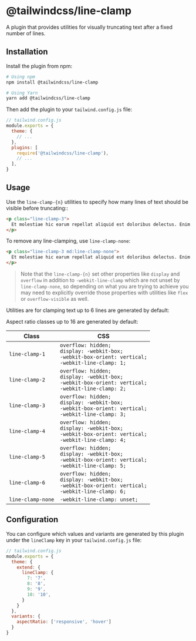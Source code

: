 # @tailwindcss/line-clamp

A plugin that provides utilities for visually truncating text after a fixed number of lines.


## Installation

Install the plugin from npm:

```sh
# Using npm
npm install @tailwindcss/line-clamp

# Using Yarn
yarn add @tailwindcss/line-clamp
```

Then add the plugin to your `tailwind.config.js` file:

```js
// tailwind.config.js
module.exports = {
  theme: {
    // ...
  },
  plugins: [
    require('@tailwindcss/line-clamp'),
    // ...
  ],
}
```

## Usage

Use the `line-clamp-{n}` utilities to specify how many lines of text should be visible before truncating::

```html
<p class="line-clamp-3">
  Et molestiae hic earum repellat aliquid est doloribus delectus. Enim illum odio porro ut omnis dolor debitis natus. Voluptas possimus deserunt sit delectus est saepe nihil. Qui voluptate possimus et quia. Eligendi voluptas voluptas dolor cum. Rerum est quos quos id ut molestiae fugit.
</p>
```

To remove any line-clamping, use `line-clamp-none`:

```html
<p class="line-clamp-3 md:line-clamp-none">
  Et molestiae hic earum repellat aliquid est doloribus delectus. Enim illum odio porro ut omnis dolor debitis natus. Voluptas possimus deserunt sit delectus est saepe nihil. Qui voluptate possimus et quia. Eligendi voluptas voluptas dolor cum. Rerum est quos quos id ut molestiae fugit.
</p>
```

> Note that the `line-clamp-{n}` set other properties like `display` and `overflow` in addition to `-webkit-line-clamp` which are not unset by `line-clamp-none`, so depending on what you are trying to achieve you may need to explicitly override those properties with utilities like `flex` or `overflow-visible` as well.

Utilities are for clamping text up to 6 lines are generated by default:

Aspect ratio classes up to 16 are generated by default:

| Class  | CSS |
| ---  | --- |
| `line-clamp-1` |  `overflow: hidden;`<br>`display: -webkit-box;`<br>`-webkit-box-orient: vertical;`<br>`-webkit-line-clamp: 1;` |
| `line-clamp-2` |  `overflow: hidden;`<br>`display: -webkit-box;`<br>`-webkit-box-orient: vertical;`<br>`-webkit-line-clamp: 2;` |
| `line-clamp-3` |  `overflow: hidden;`<br>`display: -webkit-box;`<br>`-webkit-box-orient: vertical;`<br>`-webkit-line-clamp: 3;` |
| `line-clamp-4` |  `overflow: hidden;`<br>`display: -webkit-box;`<br>`-webkit-box-orient: vertical;`<br>`-webkit-line-clamp: 4;` |
| `line-clamp-5` |  `overflow: hidden;`<br>`display: -webkit-box;`<br>`-webkit-box-orient: vertical;`<br>`-webkit-line-clamp: 5;` |
| `line-clamp-6` |  `overflow: hidden;`<br>`display: -webkit-box;`<br>`-webkit-box-orient: vertical;`<br>`-webkit-line-clamp: 6;` |
| `line-clamp-none` | `-webkit-line-clamp: unset;` |

## Configuration

You can configure which values and variants are generated by this plugin under the `lineClamp` key in your `tailwind.config.js` file:

```js
// tailwind.config.js
module.exports = {
  theme: {
    extend: {
      lineClamp: {
        7: '7',
        8: '8',
        9: '9',
        10: '10',
      }
    }
  },
  variants: {
    aspectRatio: ['responsive', 'hover']
  }
}
```
